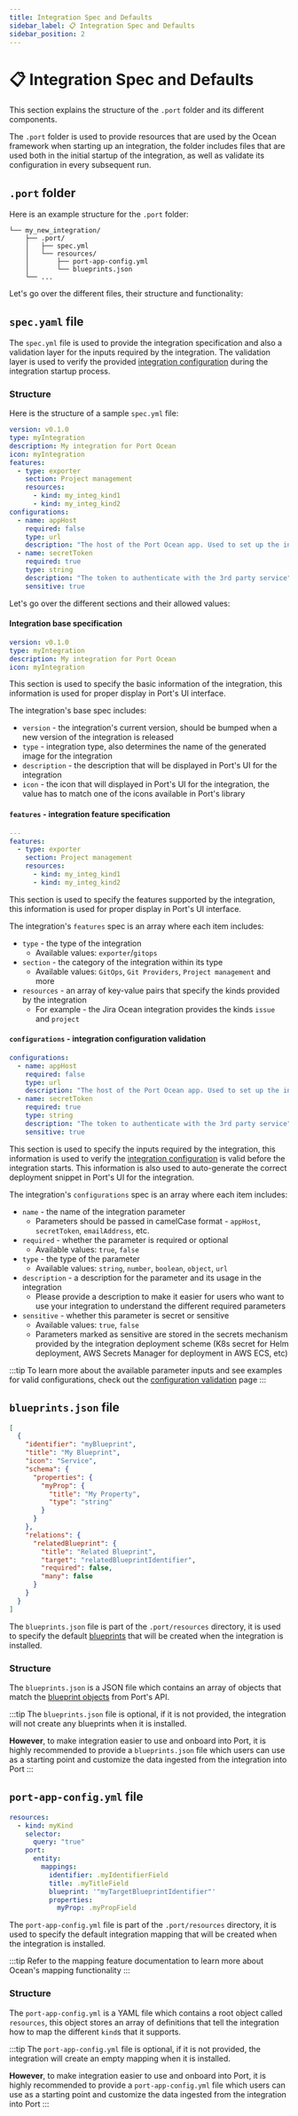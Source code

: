 ```yaml
---
title: Integration Spec and Defaults
sidebar_label: 📋 Integration Spec and Defaults
sidebar_position: 2
---
```


# 📋 Integration Spec and Defaults

This section explains the structure of the `.port` folder and its different components.

The `.port` folder is used to provide resources that are used by the Ocean framework when starting up an integration, the folder includes files that are used both in the initial startup of the integration, as well as validate its configuration in every subsequent run.

## `.port` folder

Here is an example structure for the `.port` folder:

```text
└── my_new_integration/
    ├── .port/
    │   ├── spec.yml
    │   └── resources/
    │       ├── port-app-config.yml
    │       └── blueprints.json
    └── ...
```

Let's go over the different files, their structure and functionality:

## `spec.yaml` file

The `spec.yml` file is used to provide the integration specification and also a validation layer for the inputs required by the integration. The validation layer is used to verify the provided [integration configuration](./integration-configuration.md) during the integration startup process.

### Structure

Here is the structure of a sample `spec.yml` file:

```yaml showLineNumbers
version: v0.1.0
type: myIntegration
description: My integration for Port Ocean
icon: myIntegration
features:
  - type: exporter
    section: Project management
    resources:
      - kind: my_integ_kind1
      - kind: my_integ_kind2
configurations:
  - name: appHost
    required: false
    type: url
    description: "The host of the Port Ocean app. Used to set up the integration endpoint as the target for Webhooks created in the 3rd party service"
  - name: secretToken
    required: true
    type: string
    description: "The token to authenticate with the 3rd party service"
    sensitive: true
```

Let's go over the different sections and their allowed values:

#### Integration base specification

```yaml showLineNumbers
version: v0.1.0
type: myIntegration
description: My integration for Port Ocean
icon: myIntegration
```

This section is used to specify the basic information of the integration, this information is used for proper display in Port's UI interface.

The integration's base spec includes:

- `version` - the integration's current version, should be bumped when a new version of the integration is released
- `type` - integration type, also determines the name of the generated image for the integration
- `description` - the description that will be displayed in Port's UI for the integration
- `icon` - the icon that will displayed in Port's UI for the integration, the value has to match one of the icons available in Port's library

#### `features` - integration feature specification

```yaml showLineNumbers
---
features:
  - type: exporter
    section: Project management
    resources:
      - kind: my_integ_kind1
      - kind: my_integ_kind2
```

This section is used to specify the features supported by the integration, this information is used for proper display in Port's UI interface.

The integration's `features` spec is an array where each item includes:

- `type` - the type of the integration
  - Available values: `exporter`/`gitops`
- `section` - the category of the integration within its type
  - Available values: `GitOps`, `Git Providers`, `Project management` and more
- `resources` - an array of key-value pairs that specify the kinds provided by the integration
  - For example - the Jira Ocean integration provides the kinds `issue` and `project`

#### `configurations` - integration configuration validation

```yaml showLineNumbers
configurations:
  - name: appHost
    required: false
    type: url
    description: "The host of the Port Ocean app. Used to set up the integration endpoint as the target for Webhooks created in the 3rd party service"
  - name: secretToken
    required: true
    type: string
    description: "The token to authenticate with the 3rd party service"
    sensitive: true
```

This section is used to specify the inputs required by the integration, this information is used to verify the [integration configuration](./integration-configuration.md) is valid before the integration starts. This information is also used to auto-generate the correct deployment snippet in Port's UI for the integration.

The integration's `configurations` spec is an array where each item includes:

- `name` - the name of the integration parameter
  - Parameters should be passed in camelCase format - `appHost`, `secretToken`, `emailAddress`, etc.
- `required` - whether the parameter is required or optional
  - Available values: `true`, `false`
- `type` - the type of the parameter
  - Available values: `string`, `number`, `boolean`, `object`, `url`
- `description` - a description for the parameter and its usage in the integration
  - Please provide a description to make it easier for users who want to use your integration to understand the different required parameters
- `sensitive` - whether this parameter is secret or sensitive
  - Available values: `true`, `false`
  - Parameters marked as sensitive are stored in the secrets mechanism provided by the integration deployment scheme (K8s secret for Helm deployment, AWS Secrets Manager for deployment in AWS ECS, etc)

:::tip
To learn more about the available parameter inputs and see examples for valid configurations, check out the [configuration validation](../framework/features/configuration-validation.md) page
:::

## `blueprints.json` file

```json showLineNumbers
[
  {
    "identifier": "myBlueprint",
    "title": "My Blueprint",
    "icon": "Service",
    "schema": {
      "properties": {
        "myProp": {
          "title": "My Property",
          "type": "string"
        }
      }
    },
    "relations": {
      "relatedBlueprint": {
        "title": "Related Blueprint",
        "target": "relatedBlueprintIdentifier",
        "required": false,
        "many": false
      }
    }
  }
]
```

The `blueprints.json` file is part of the `.port/resources` directory, it is used to specify the default [blueprints](https://docs.getport.io/build-your-software-catalog/define-your-data-model/setup-blueprint/) that will be created when the integration is installed.

### Structure

The `blueprints.json` is a JSON file which contains an array of objects that match the [blueprint objects](https://docs.getport.io/build-your-software-catalog/define-your-data-model/setup-blueprint/#blueprint-structure) from Port's API.

:::tip
The `blueprints.json` file is optional, if it is not provided, the integration will not create any blueprints when it is installed.

**However**, to make integration easier to use and onboard into Port, it is highly recommended to provide a `blueprints.json` file which users can use as a starting point and customize the data ingested from the integration into Port
:::

## `port-app-config.yml` file

```yml showLineNumbers
resources:
  - kind: myKind
    selector:
      query: "true"
    port:
      entity:
        mappings:
          identifier: .myIdentifierField
          title: .myTitleField
          blueprint: '"myTargetBlueprintIdentifier"'
          properties:
            myProp: .myPropField
```

The `port-app-config.yml` file is part of the `.port/resources` directory, it is used to specify the default integration mapping that will be created when the integration is installed.

:::tip
Refer to the mapping feature documentation to learn more about Ocean's mapping functionality
:::

### Structure

The `port-app-config.yml` is a YAML file which contains a root object called `resources`, this object stores an array of definitions that tell the integration how to map the different `kind`s that it supports.

:::tip
The `port-app-config.yml` file is optional, if it is not provided, the integration will create an empty mapping when it is installed.

**However**, to make integration easier to use and onboard into Port, it is highly recommended to provide a `port-app-config.yml` file which users can use as a starting point and customize the data ingested from the integration into Port
:::
